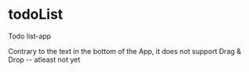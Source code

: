 # todoList
Todo list-app

Contrary to the text in the bottom of the App, it does not support Drag & Drop -- atleast not yet
